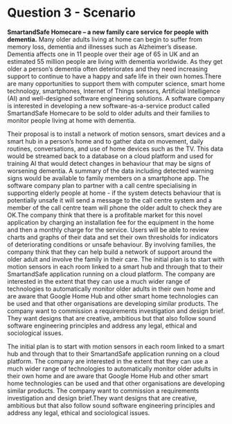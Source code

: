 # Question 3 - Scenario
**SmartandSafe Homecare – a new family care service for people with dementia.**
Many older adults living at home can begin to suffer from memory loss, dementia and illnesses such as Alzheimer’s disease. Dementia affects one in 11 people over their age of 65 in UK and an estimated 55 million people are living with dementia worldwide. As they get older a person’s dementia often deteriorates and they need increasing support to continue to have a happy and safe life in their own homes.There are many opportunities to support them with computer science, smart home technology, smartphones, Internet of Things sensors, Artificial Intelligence (AI) and well-designed software engineering solutions.
A software company is interested in developing a new software-as-a-service product called SmartandSafe Homecare to be sold to older adults and their families to monitor people living at home with dementia.

Their proposal is to install a network of motion sensors, smart devices and a smart hub in a person’s home and to gather data on movement, daily routines, conversations, and use of home devices such as the TV. This data would be streamed back to a database on a cloud platform and used for training AI that would detect changes in behaviour that may be signs of worsening dementia. A summary of the data including detected warning signs would be available to family members on a smartphone app. 
The software company plan to partner with a call centre specialising in supporting elderly people at home - if the system detects behaviour that is potentially unsafe it will send a message to the call centre system and a member of the call centre team will phone the older adult to check they are OK.The company think that there is a profitable market for this novel application by charging an installation fee for the equipment in the home and then a monthly charge for the service. Users will be able to review charts and graphs of their data and set their own thresholds for indicators of deteriorating conditions or unsafe behaviour. By involving families, the company think that they can help build a network of support around the older adult and involve the family in their care.
The initial plan is to start with motion sensors in each room linked to a smart hub and through that to their SmartandSafe application running on a cloud platform. The company are interested in the extent that they can use a much wider range of technologies to automatically monitor older adults in their own home and are aware that Google Home Hub and other smart home technologies can be used and that other organisations are developing similar products.
The company want to commission a requirements investigation and design brief. They want designs that are creative, ambitious but that also follow sound software engineering principles and address any legal, ethical and sociological issues.

The initial plan is to start with motion sensors in each room linked to a smart hub and through that to their SmartandSafe application running on a cloud platform. The company are interested in the extent that they can use a much wider range of technologies to automatically monitor older adults in their own home and are aware that Google Home Hub and other smart home technologies can be used and that other organisations are developing similar products.
The company want to commission a requirements investigation and design brief.They want designs that are creative, ambitious but that also follow sound software engineering principles and address any legal, ethical and sociological issues.